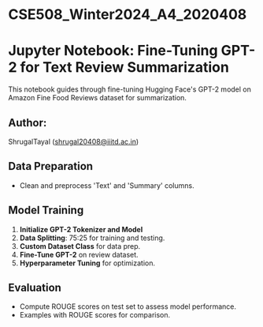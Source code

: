 # CSE508_Winter2024_A4_2020408
 
# Jupyter Notebook: Fine-Tuning GPT-2 for Text Review Summarization

This notebook guides through fine-tuning Hugging Face's GPT-2 model on Amazon Fine Food Reviews dataset for summarization.

## Author: 
ShrugalTayal (shrugal20408@iiitd.ac.in)

## Data Preparation
- Clean and preprocess 'Text' and 'Summary' columns.

## Model Training
1. **Initialize GPT-2 Tokenizer and Model**
2. **Data Splitting**: 75:25 for training and testing.
3. **Custom Dataset Class** for data prep.
4. **Fine-Tune GPT-2** on review dataset.
5. **Hyperparameter Tuning** for optimization.

## Evaluation
- Compute ROUGE scores on test set to assess model performance.
- Examples with ROUGE scores for comparison.